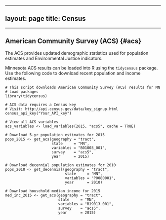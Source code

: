 
---
layout: page
title: Census
---

---

## American Community Survey (ACS) {#acs}
The ACS provides updated demographic statistics used for population estimates and Environmental Justice indicators.  


Minnesota ACS results can be loaded into R using the `tidycensus` package. 
Use the following code to download recent population and income estimates.
```{r, eval = F}
# This script downloads American Community Survey (ACS) results for MN
# Load packages
library(tidycensus)

# ACS data requires a Census key
# Visit: http://api.census.gov/data/key_signup.html
census_api_key("Your_API_key")

# View all ACS variables
acs_variables <- load_variables(2015, "acs5", cache = TRUE)

# Download 5-yr population estimates for 2015
pops_2015 <- get_acs(geography = "tract", 
                     state     = "MN", 
                     variables = "B01003_001", 
                     survey    = "acs5", 
                     year      = 2015)

# Download decennial population estimates for 2010
pops_2010 <- get_decennial(geography = "tract", 
                           state     = "MN", 
                           variables = "P0080001", 
                           year      = 2010)

# Download household median income for 2015
med_inc_2015 <- get_acs(geography = "tract", 
                        state     = "MN", 
                        variables = "B19013_001", 
                        survey    = "acs5", 
                        year      = 2015)
```

